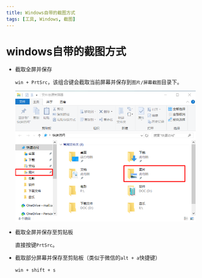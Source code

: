 ```yaml
---
title: Windows自带的截图方式
tags: [工具, Windows, 截图]
---
```


# windows自带的截图方式


- 截取全屏并保存

  `win + PrtSrc`，该组合键会截取当前屏幕并保存到`图片/屏幕截图`目录下。

  ![img](windows自带的截图方式.assets/v2-7b0677dae3d26ebd7f29631eff6afbde_1440w.png)

- 截取全屏并保存至剪贴板

  直接按键`PrtSrc`。

- 截取部分屏幕并保存至剪贴板（类似于微信的`alt + a`快捷键）

  `win + shift + s`

